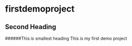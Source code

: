 # firstdemoproject

## Second Heading


######This is smallest heading
This is my first demo project
